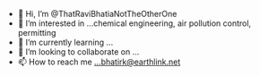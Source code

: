 - 👋 Hi, I’m @ThatRaviBhatiaNotTheOtherOne
- 👀 I’m interested in ...chemical engineering, air pollution control, permitting
- 🌱 I’m currently learning ...
- 💞️ I’m looking to collaborate on ...
- 📫 How to reach me ...bhatirk@earthlink.net

<!---
ThatRaviBhatiaNotTheOtherOne/ThatRaviBhatiaNotTheOtherOne is a ✨ special ✨ repository because its `README.md` (this file) appears on your GitHub profile.
You can click the Preview link to take a look at your changes.
--->
